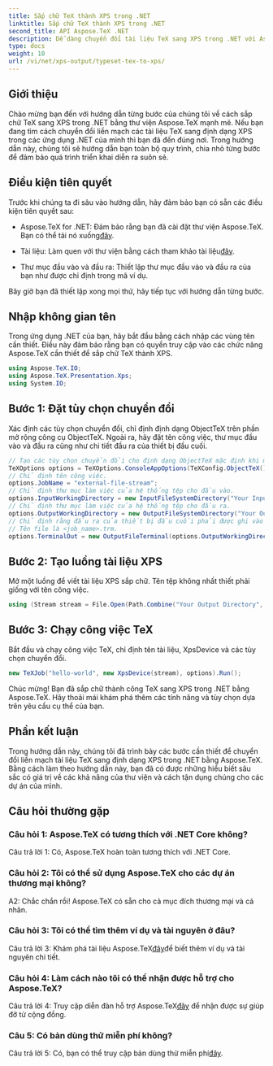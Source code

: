 ```yaml
---
title: Sắp chữ TeX thành XPS trong .NET
linktitle: Sắp chữ TeX thành XPS trong .NET
second_title: API Aspose.TeX .NET
description: Dễ dàng chuyển đổi tài liệu TeX sang XPS trong .NET với Aspose.TeX. Khám phá hướng dẫn từng bước của chúng tôi để có trải nghiệm tích hợp liền mạch.
type: docs
weight: 10
url: /vi/net/xps-output/typeset-tex-to-xps/
---
```

## Giới thiệu

Chào mừng bạn đến với hướng dẫn từng bước của chúng tôi về cách sắp chữ TeX sang XPS trong .NET bằng thư viện Aspose.TeX mạnh mẽ. Nếu bạn đang tìm cách chuyển đổi liền mạch các tài liệu TeX sang định dạng XPS trong các ứng dụng .NET của mình thì bạn đã đến đúng nơi. Trong hướng dẫn này, chúng tôi sẽ hướng dẫn bạn toàn bộ quy trình, chia nhỏ từng bước để đảm bảo quá trình triển khai diễn ra suôn sẻ.

## Điều kiện tiên quyết

Trước khi chúng ta đi sâu vào hướng dẫn, hãy đảm bảo bạn có sẵn các điều kiện tiên quyết sau:

-  Aspose.TeX for .NET: Đảm bảo rằng bạn đã cài đặt thư viện Aspose.TeX. Bạn có thể tải nó xuống[đây](https://releases.aspose.com/tex/net/).

- Tài liệu: Làm quen với thư viện bằng cách tham khảo tài liệu[đây](https://reference.aspose.com/tex/net/).

- Thư mục đầu vào và đầu ra: Thiết lập thư mục đầu vào và đầu ra của bạn như được chỉ định trong mã ví dụ.

Bây giờ bạn đã thiết lập xong mọi thứ, hãy tiếp tục với hướng dẫn từng bước.

## Nhập không gian tên

Trong ứng dụng .NET của bạn, hãy bắt đầu bằng cách nhập các vùng tên cần thiết. Điều này đảm bảo rằng bạn có quyền truy cập vào các chức năng Aspose.TeX cần thiết để sắp chữ TeX thành XPS.

```csharp
using Aspose.TeX.IO;
using Aspose.TeX.Presentation.Xps;
using System.IO;
```

## Bước 1: Đặt tùy chọn chuyển đổi

Xác định các tùy chọn chuyển đổi, chỉ định định dạng ObjectTeX trên phần mở rộng công cụ ObjectTeX. Ngoài ra, hãy đặt tên công việc, thư mục đầu vào và đầu ra cũng như chi tiết đầu ra của thiết bị đầu cuối.

```csharp
// Tạo các tùy chọn chuyển đổi cho định dạng ObjectTeX mặc định khi mở rộng công cụ ObjectTeX.
TeXOptions options = TeXOptions.ConsoleAppOptions(TeXConfig.ObjectTeX());
// Chỉ định tên công việc.
options.JobName = "external-file-stream";
// Chỉ định thư mục làm việc của hệ thống tệp cho đầu vào.
options.InputWorkingDirectory = new InputFileSystemDirectory("Your Input Directory");
// Chỉ định thư mục làm việc của hệ thống tệp cho đầu ra.
options.OutputWorkingDirectory = new OutputFileSystemDirectory("Your Output Directory");
// Chỉ định rằng đầu ra của thiết bị đầu cuối phải được ghi vào một tệp trong thư mục làm việc đầu ra.
// Tên file là <job_name>.trm.
options.TerminalOut = new OutputFileTerminal(options.OutputWorkingDirectory);
```

## Bước 2: Tạo luồng tài liệu XPS

Mở một luồng để viết tài liệu XPS sắp chữ. Tên tệp không nhất thiết phải giống với tên công việc.

```csharp
using (Stream stream = File.Open(Path.Combine("Your Output Directory", options.JobName + ".xps"), FileMode.Create))
```

## Bước 3: Chạy công việc TeX

Bắt đầu và chạy công việc TeX, chỉ định tên tài liệu, XpsDevice và các tùy chọn chuyển đổi.

```csharp
new TeXJob("hello-world", new XpsDevice(stream), options).Run();
```

Chúc mừng! Bạn đã sắp chữ thành công TeX sang XPS trong .NET bằng Aspose.TeX. Hãy thoải mái khám phá thêm các tính năng và tùy chọn dựa trên yêu cầu cụ thể của bạn.

## Phần kết luận

Trong hướng dẫn này, chúng tôi đã trình bày các bước cần thiết để chuyển đổi liền mạch tài liệu TeX sang định dạng XPS trong .NET bằng Aspose.TeX. Bằng cách làm theo hướng dẫn này, bạn đã có được những hiểu biết sâu sắc có giá trị về các khả năng của thư viện và cách tận dụng chúng cho các dự án của mình.

## Câu hỏi thường gặp

### Câu hỏi 1: Aspose.TeX có tương thích với .NET Core không?

Câu trả lời 1: Có, Aspose.TeX hoàn toàn tương thích với .NET Core.

### Câu hỏi 2: Tôi có thể sử dụng Aspose.TeX cho các dự án thương mại không?

A2: Chắc chắn rồi! Aspose.TeX có sẵn cho cả mục đích thương mại và cá nhân.

### Câu hỏi 3: Tôi có thể tìm thêm ví dụ và tài nguyên ở đâu?

 Câu trả lời 3: Khám phá tài liệu Aspose.TeX[đây](https://reference.aspose.com/tex/net/)để biết thêm ví dụ và tài nguyên chi tiết.

### Câu hỏi 4: Làm cách nào tôi có thể nhận được hỗ trợ cho Aspose.TeX?

 Câu trả lời 4: Truy cập diễn đàn hỗ trợ Aspose.TeX[đây](https://forum.aspose.com/c/tex/47) để nhận được sự giúp đỡ từ cộng đồng.

### Câu 5: Có bản dùng thử miễn phí không?

 Câu trả lời 5: Có, bạn có thể truy cập bản dùng thử miễn phí[đây](https://releases.aspose.com/).